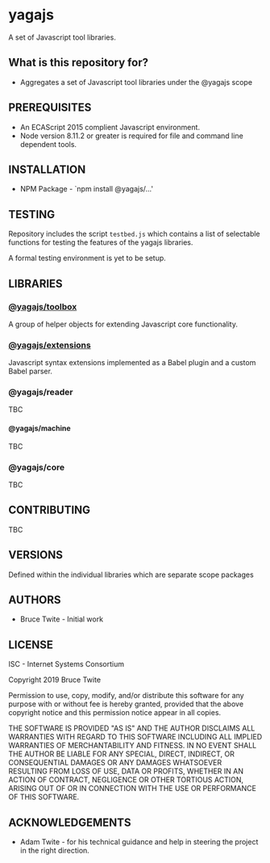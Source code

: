 # yagajs

A set of Javascript tool libraries.

## What is this repository for?

* Aggregates a set of Javascript tool libraries under the @yagajs scope

## PREREQUISITES

* An ECAScript 2015 complient Javascript environment.
* Node version 8.11.2 or greater is required for file and command line dependent tools.

## INSTALLATION

* NPM Package - `npm install @yagajs/...'

## TESTING

Repository includes the script `testbed.js` which contains a list of selectable functions for testing the features of the yagajs libraries.

A formal testing environment is yet to be setup.

## LIBRARIES

### [@yagajs/toolbox](https://github.com/btwite/yagajs/blob/master/toolbox/README.md)

A group of helper objects for extending Javascript core functionality.

### [@yagajs/extensions](https://github.com/btwite/yagajs/blob/master/extensions/README.md)

Javascript syntax extensions implemented as a Babel plugin and a custom Babel parser.

### @yagajs/reader
TBC

#### @yagajs/machine
TBC

### @yagajs/core
TBC


## CONTRIBUTING

TBC

## VERSIONS

Defined within the individual libraries which are separate scope packages

## AUTHORS

* Bruce Twite - Initial work

## LICENSE

ISC - Internet Systems Consortium

Copyright 2019 Bruce Twite

Permission to use, copy, modify, and/or distribute this software for any purpose with or without fee is hereby granted, provided that the above copyright notice and this permission notice appear in all copies.

THE SOFTWARE IS PROVIDED "AS IS" AND THE AUTHOR DISCLAIMS ALL WARRANTIES WITH REGARD TO THIS SOFTWARE INCLUDING ALL IMPLIED WARRANTIES OF MERCHANTABILITY AND FITNESS. IN NO EVENT SHALL THE AUTHOR BE LIABLE FOR ANY SPECIAL, DIRECT, INDIRECT, OR CONSEQUENTIAL DAMAGES OR ANY DAMAGES WHATSOEVER RESULTING FROM LOSS OF USE, DATA OR PROFITS, WHETHER IN AN ACTION OF CONTRACT, NEGLIGENCE OR OTHER TORTIOUS ACTION, ARISING OUT OF OR IN CONNECTION WITH THE USE OR PERFORMANCE OF THIS SOFTWARE.

## ACKNOWLEDGEMENTS

* Adam Twite - for his technical guidance and help in steering the project in the right direction.
